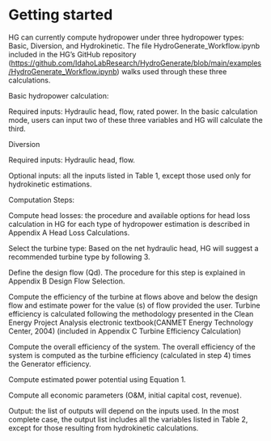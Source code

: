 # Getting started

HG can currently compute hydropower under three hydropower types: Basic, Diversion, and Hydrokinetic. The file HydroGenerate_Workflow.ipynb included in the HG’s GitHub repository (https://github.com/IdahoLabResearch/HydroGenerate/blob/main/examples/HydroGenerate_Workflow.ipynb) walks used through these three calculations.  

Basic hydropower calculation: 

Required inputs: Hydraulic head, flow, rated power. In the basic calculation mode, users can input two of these three variables and HG will calculate the third.  

Diversion 

Required inputs: Hydraulic head, flow. 

Optional inputs: all the inputs listed in Table 1, except those used only for hydrokinetic estimations. 

Computation Steps:  

Compute head losses: the procedure and available options for head loss calculation in HG for each type of hydropower estimation is described in Appendix A Head Loss Calculations. 

Select the turbine type: Based on the net hydraulic head, HG will suggest a recommended turbine type by following 3.  

Define the design flow (Qd). The procedure for this step is explained in Appendix B Design Flow Selection. 

Compute the efficiency of the turbine at flows above and below the design flow and estimate power for the value (s) of flow provided the user. Turbine efficiency is calculated following the methodology presented in the Clean Energy Project Analysis electronic textbook ​(CANMET Energy Technology Center, 2004)​ (included in Appendix C Turbine Efficiency Calculation) 

Compute the overall efficiency of the system. The overall efficiency of the system is computed as the turbine efficiency (calculated in step 4) times the Generator efficiency.  

Compute estimated power potential using Equation 1. 

Compute all economic parameters (O&M, initial capital cost, revenue). 

Output: the list of outputs will depend on the inputs used. In the most complete case, the output list includes all the variables listed in Table 2, except for those resulting from hydrokinetic calculations. 